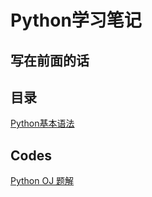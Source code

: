 # Python学习笔记

## 写在前面的话

## 目录

[Python基本语法](/python_learning/tutorial/1_grammar)

## Codes

[Python OJ 题解](/python_learning/codes/pythonOJ)
